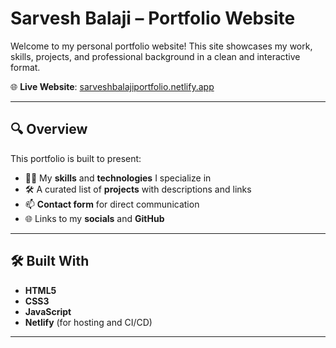 # Sarvesh Balaji – Portfolio Website

Welcome to my personal portfolio website! This site showcases my work, skills, projects, and professional background in a clean and interactive format.

🌐 **Live Website**: [sarveshbalajiportfolio.netlify.app](https://sarveshbalaji.netlify.app)

---

## 🔍 Overview

This portfolio is built to present:

- 👨‍💻 My **skills** and **technologies** I specialize in
- 🛠️ A curated list of **projects** with descriptions and links
- 📫 **Contact form** for direct communication
- 🌐 Links to my **socials** and **GitHub**

---

## 🛠️ Built With

- **HTML5**
- **CSS3**
- **JavaScript**
- **Netlify** (for hosting and CI/CD)

---



